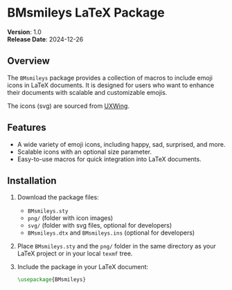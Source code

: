 # BMsmileys LaTeX Package

**Version**: 1.0  
**Release Date**: 2024-12-26  

## Overview

The `BMsmileys` package provides a collection of macros to include emoji icons in LaTeX documents. 
It is designed for users who want to enhance their documents with scalable and customizable emojis. 

The icons (svg) are sourced from [UXWing](https://uxwing.com/).

## Features

- A wide variety of emoji icons, including happy, sad, surprised, and more.
- Scalable icons with an optional size parameter.
- Easy-to-use macros for quick integration into LaTeX documents.

## Installation

1. Download the package files:
   - `BMsmileys.sty`
   - `png/` (folder with icon images)
   - `svg/` (folder with svg files, optional for developers)
   - `BMsmileys.dtx` and `BMsmileys.ins` (optional for developers)
   
2. Place `BMsmileys.sty` and the `png/` folder in the same directory as your LaTeX project or in your local `texmf` tree.

3. Include the package in your LaTeX document:
   ```latex
   \usepackage{BMsmileys}
